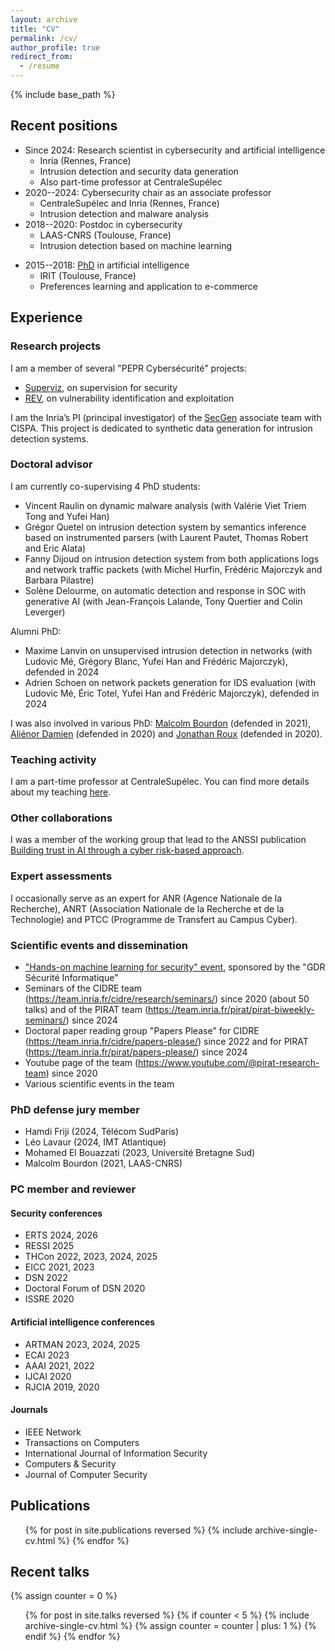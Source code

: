 ```yaml
---
layout: archive
title: "CV"
permalink: /cv/
author_profile: true
redirect_from:
  - /resume
---
```


{% include base_path %}

## Recent positions
- Since 2024: Research scientist in cybersecurity and artificial intelligence
    - Inria (Rennes, France)
    - Intrusion detection and security data generation
    - Also part-time professor at CentraleSupélec
- 2020--2024: Cybersecurity chair as an associate professor
    - CentraleSupélec and Inria (Rennes, France)
    - Intrusion detection and malware analysis
- 2018--2020: Postdoc in cybersecurity
    - LAAS-CNRS (Toulouse, France)
    - Intrusion detection based on machine learning
* 2015--2018: [PhD](https://www.theses.fr/2018TOU30182) in artificial intelligence
    - IRIT (Toulouse, France)
    - Preferences learning and application to e-commerce

## Experience

### Research projects
I am a member of several "PEPR Cybersécurité" projects:
- [Superviz](https://files.inria.fr/superviz/), on supervision for security
- [REV](https://rev.s3.eurecom.fr/), on vulnerability identification and exploitation

I am the Inria’s PI (principal investigator) of the [SecGen](https://files.inria.fr/secgen) associate team with CISPA. This project is dedicated to synthetic data generation for intrusion detection systems.

### Doctoral advisor
I am currently co-supervising 4 PhD students:
- Vincent Raulin on dynamic malware analysis (with Valérie Viet Triem Tong and Yufei Han)
- Grégor Quetel on intrusion detection system by semantics inference based on instrumented parsers (with Laurent Pautet, Thomas Robert and Eric Alata)
- Fanny Dijoud on intrusion detection system from both applications logs and network traffic packets (with Michel Hurfin, Frédéric Majorczyk and Barbara Pilastre)
- Solène Delourme, on automatic detection and response in SOC with generative AI (with Jean-François Lalande, Tony Quertier and Colin Leverger)

Alumni PhD:
- Maxime Lanvin on unsupervised intrusion detection in networks (with Ludovic Mé, Grégory Blanc, Yufei Han and Frédéric Majorczyk), defended in 2024
- Adrien Schoen on network packets generation for IDS evaluation (with Ludovic Mé, Éric Totel, Yufei Han and Frédéric Majorczyk), defended in 2024

I was also involved in various PhD: [Malcolm Bourdon](http://theses.fr/s261687) (defended in 2021), [Aliénor Damien](http://theses.fr/2020ISAT0001) (defended in 2020) and [Jonathan Roux](http://theses.fr/2020TOU30011) (defended in 2020).

### Teaching activity

I am a part-time professor at CentraleSupélec. You can find more details about my teaching [here](/teaching/).

### Other collaborations

I was a member of the working group that lead to the ANSSI publication [Building trust in AI through a cyber risk-based approach](https://cyber.gouv.fr/en/publications/building-trust-ai-through-cyber-risk-based-approach).

### Expert assessments

I occasionally serve as an expert for ANR (Agence Nationale de la Recherche), ANRT (Association Nationale de la Recherche et de la Technologie) and PTCC (Programme de Transfert au Campus Cyber).

### Scientific events and dissemination
- ["Hands-on machine learning for security" event](https://team.inria.fr/cidre/hands-on-machine-learning-for-security/), sponsored by the "GDR Sécurité Informatique"
- Seminars of the CIDRE team (<https://team.inria.fr/cidre/research/seminars/>) since 2020 (about 50 talks) and of the PIRAT team (<https://team.inria.fr/pirat/pirat-biweekly-seminars/>) since 2024
- Doctoral paper reading group "Papers Please" for CIDRE (<https://team.inria.fr/cidre/papers-please/>) since 2022 and for PIRAT (<https://team.inria.fr/pirat/papers-please/>) since 2024
- Youtube page of the team (<https://www.youtube.com/@pirat-research-team>) since 2020
- Various scientific events in the team

### PhD defense jury member
- Hamdi Friji (2024, Télécom SudParis)
- Léo Lavaur (2024, IMT Atlantique)
- Mohamed El Bouazzati (2023, Université Bretagne Sud)
- Malcolm Bourdon (2021, LAAS-CNRS)

### PC member and reviewer

#### Security conferences
- ERTS 2024, 2026
- RESSI 2025
- THCon 2022, 2023, 2024, 2025
- EICC 2021, 2023
- DSN 2022
- Doctoral Forum of DSN 2020
- ISSRE 2020

#### Artificial intelligence conferences
- ARTMAN 2023, 2024, 2025
- ECAI 2023
- AAAI 2021, 2022
- IJCAI 2020
- RJCIA 2019, 2020

#### Journals
- IEEE Network
- Transactions on Computers
- International Journal of Information Security
- Computers & Security
- Journal of Computer Security

## Publications
  <ul>{% for post in site.publications reversed %}
    {% include archive-single-cv.html %}
  {% endfor %}</ul>

## Recent talks
  {% assign counter = 0 %}
  <ul>{% for post in site.talks reversed %}
    {% if counter < 5 %}
      {% include archive-single-cv.html %}
      {% assign counter = counter | plus: 1 %}
    {% endif %}
  {% endfor %}</ul>

